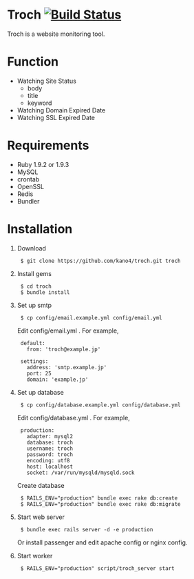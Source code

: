 # Troch [![Build Status](https://secure.travis-ci.org/kano4/troch.png)](http://travis-ci.org/kano4/troch)
Troch is a website monitoring tool.

# Function
- Watching Site Status
  - body
  - title
  - keyword
- Watching Domain Expired Date
- Watching SSL Expired Date

# Requirements
- Ruby 1.9.2 or 1.9.3
- MySQL
- crontab
- OpenSSL
- Redis
- Bundler

# Installation

1. Download

        $ git clone https://github.com/kano4/troch.git troch

2. Install gems

        $ cd troch
        $ bundle install

3. Set up smtp

        $ cp config/email.example.yml config/email.yml

    Edit config/email.yml . For example,

        default:
          from: 'troch@example.jp'

        settings:
          address: 'smtp.example.jp'
          port: 25
          domain: 'example.jp'

4. Set up database

        $ cp config/database.example.yml config/database.yml

    Edit config/database.yml . For example,

        production:
          adapter: mysql2
          database: troch
          username: troch
          password: troch
          encoding: utf8
          host: localhost
          socket: /var/run/mysqld/mysqld.sock

    Create database

        $ RAILS_ENV="production" bundle exec rake db:create
        $ RAILS_ENV="production" bundle exec rake db:migrate

5. Start web server

        $ bundle exec rails server -d -e production

    Or install passenger and edit apache config or nginx config.

6. Start worker

        $ RAILS_ENV="production" script/troch_server start
